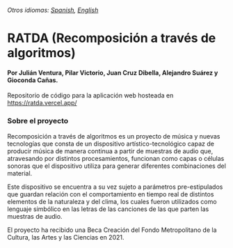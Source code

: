 _Otros idiomas: [Spanish](README.es.md), [English](README.md)_

# RATDA (Recomposición a través de algoritmos)

#### Por Julián Ventura, Pilar Victorio, Juan Cruz Dibella, Alejandro Suárez y Gioconda Cañas.

Repositorio de código para la aplicación web hosteada en https://ratda.vercel.app/

### Sobre el proyecto

Recomposición a través de algoritmos es un proyecto de música y nuevas tecnologías que consta de un dispositivo artístico-tecnológico capaz de producir música de manera continua a partir de muestras de audio que, atravesando por distintos procesamientos, funcionan como capas o células sonoras que el dispositivo utiliza para generar diferentes combinaciones del material.

Este dispositivo se encuentra a su vez sujeto a parámetros pre-estipulados que guardan relación con el comportamiento en tiempo real de distintos elementos de la naturaleza y del clima, los cuales fueron utilizados como lenguaje simbólico en las letras de las canciones de las que parten las muestras de audio.

El proyecto ha recibido una Beca Creación del Fondo Metropolitano de la Cultura, las Artes y las Ciencias en 2021.

